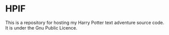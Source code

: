 HPIF
====
This is a repository for hosting my Harry Potter text adventure source code. It is under the Gnu Public Licence.
